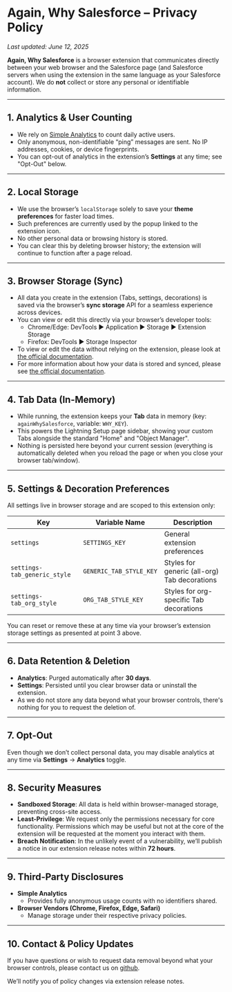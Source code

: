 # Again, Why Salesforce – Privacy Policy

_Last updated: June 12, 2025_

**Again, Why Salesforce** is a browser extension that communicates directly between your web browser and the Salesforce page (and Salesforce servers when using the extension in the same language as your Salesforce account). We do **not** collect or store any personal or identifiable information.

---

## 1. Analytics & User Counting  
- We rely on [Simple Analytics](https://www.simpleanalytics.com/#why) to count daily active users.  
- Only anonymous, non-identifiable “ping” messages are sent. No IP addresses, cookies, or device fingerprints.  
- You can opt-out of analytics in the extension’s **Settings** at any time; see "Opt-Out" below.

---

## 2. Local Storage  
- We use the browser’s `localStorage` solely to save your **theme preferences** for faster load times.  
- Such preferences are currently used by the popup linked to the extension icon.
- No other personal data or browsing history is stored.  
- You can clear this by deleting browser history; the extension will continue to function after a page reload.

---

## 3. Browser Storage (Sync)  
- All data you create in the extension (Tabs, settings, decorations) is saved via the browser’s **sync storage** API for a seamless experience across devices.  
- You can view or edit this directly via your browser’s developer tools:  
  - Chrome/Edge: DevTools ▶ Application ▶ Storage ▶ Extension Storage  
  - Firefox: DevTools ▶ Storage Inspector
- To view or edit the data without relying on the extension, please look at [the official documentation](https://developer.chrome.com/docs/devtools/storage/extensionstorage).
- For more information about how your data is stored and synced, please see [the official documentation](https://developer.chrome.com/docs/extensions/reference/api/storage#property-sync).

---

## 4. Tab Data (In-Memory)  
- While running, the extension keeps your **Tab** data in memory (key: `againWhySalesforce`, variable: `WHY_KEY`).  
- This powers the Lightning Setup page sidebar, showing your custom Tabs alongside the standard "Home" and "Object Manager".
- Nothing is persisted here beyond your current session (everything is automatically deleted when you reload the page or when you close your browser tab/window).

---

## 5. Settings & Decoration Preferences  
All settings live in browser storage and are scoped to this extension only:

| Key                            | Variable Name              | Description                                  |
| ------------------------------ | -------------------------- | -------------------------------------------- |
| `settings`                     | `SETTINGS_KEY`             | General extension preferences                |
| `settings-tab_generic_style`   | `GENERIC_TAB_STYLE_KEY`    | Styles for generic (all-org) Tab decorations |
| `settings-tab_org_style`       | `ORG_TAB_STYLE_KEY`        | Styles for org-specific Tab decorations      |

You can reset or remove these at any time via your browser’s extension storage settings as presented at point 3 above.

---

## 6. Data Retention & Deletion  
- **Analytics**: Purged automatically after **30 days**.  
- **Settings**: Persisted until you clear browser data or uninstall the extension.  
- As we do not store any data beyond what your browser controls, there's nothing for you to request the deletion of.

---

## 7. Opt-Out
Even though we don’t collect personal data, you may disable analytics at any time via **Settings** → **Analytics** toggle.

---

## 8. Security Measures  
- **Sandboxed Storage**: All data is held within browser-managed storage, preventing cross-site access.  
- **Least-Privilege**: We request only the permissions necessary for core functionality. Permissions which may be useful but not at the core of the extension will be requested at the moment you interact with them.
- **Breach Notification**: In the unlikely event of a vulnerability, we’ll publish a notice in our extension release notes within **72 hours**.

---

## 9. Third-Party Disclosures  
- **Simple Analytics**  
  - Provides fully anonymous usage counts with no identifiers shared.  
- **Browser Vendors (Chrome, Firefox, Edge, Safari)**  
  - Manage storage under their respective privacy policies.

---

## 10. Contact & Policy Updates  
If you have questions or wish to request data removal beyond what your browser controls, please contact us on [github](https://github.com/astisme/again-why-salesforce).

We’ll notify you of policy changes via extension release notes.
